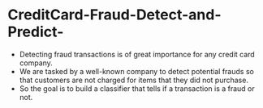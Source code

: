 # CreditCard-Fraud-Detect-and-Predict-

 - Detecting fraud transactions is of great importance for any credit card company. 
 - We are tasked by a well-known company to detect potential frauds so that customers are not charged for items that they did not purchase.  
 - So the goal is to build a classifier that tells if a transaction is a fraud or not.

